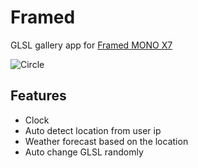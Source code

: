 # Framed

GLSL gallery app for [Framed MONO X7](https://mono.frm.fm/en/shop/)

![Circle](https://user-images.githubusercontent.com/22581499/215399328-c3bd7fd6-acd1-4f16-8a26-a3b2cfcedfdf.png)

## Features

- Clock
- Auto detect location from user ip
- Weather forecast based on the location
- Auto change GLSL randomly
